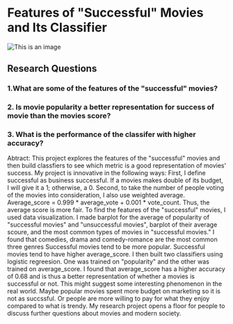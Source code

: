 # Features of "Successful" Movies and Its Classifier 

![This is an image](https://miro.medium.com/max/1400/1*N0-ikjPv4RUVvS-6KCgLPg.jpeg)

## Research Questions ##
### 1.What are some of the features of the "successful" movies? ###
### 2. Is movie popularity a better representation for success of movie than the movies score? ###
### 3. What is the performance of the classifer with higher accuracy? ###

Abtract: This project explores the features of the "successful" movies and then build classfiers to see which metric is a good representation of movies' success. My project is innovative in the following ways: First, I define successful as business successful. If a movies makes double of its budget, I will give it a 1; otherwise, a 0. Second, to take the number of people voting of the movies into consideration, I also use weighted average. Average_score = 0.999 * average_vote + 0.001 * vote_count. Thus, the average score is more fair.
To find the features of the "successful" movies, I used data visualization. I made barplot for the average of popularity of "successful movies" and "unsuccessful movies", barplot of their average scoure, and the most common types of movies in "successful movies." I found that comedies, drama and comedy-romance are the most common three genres Successful movies tend to be more popular. Successful movies tend to have higher average_score. I then built two classifiers using logistic regreesion. One was trained on "popularity" and the other was trained on average_score. I found that average_score has a higher accuracy of 0.68 and is thus a better representation of whether a movies is successful or not. This might suggest some interesting phenomenon in the real world. Maybe popular movies spent more budget on marketing so it is not as succssful. Or people are more willing to pay for what they enjoy compared to what is trendy. My research project opens a floor for people to discuss further questions about movies and modern society.  

